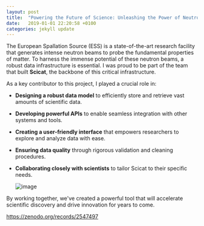 ```yaml
---
layout: post
title:  "Powering the Future of Science: Unleashing the Power of Neutrons"
date:   2019-01-01 22:20:58 +0100
categories: jekyll update
---
```





The European Spallation Source (ESS) is a state-of-the-art research facility that generates intense neutron beams to probe the fundamental properties of matter. To harness the immense potential of these neutron beams, a robust data infrastructure is essential. I was proud to be part of the team that built **Scicat**, the backbone of this critical infrastructure.

As a key contributor to this project, I played a crucial role in:

* **Designing a robust data model** to efficiently store and retrieve vast amounts of scientific data.
* **Developing powerful APIs** to enable seamless integration with other systems and tools.
* **Creating a user-friendly interface** that empowers researchers to explore and analyze data with ease.
* **Ensuring data quality** through rigorous validation and cleaning procedures.
* **Collaborating closely with scientists** to tailor Scicat to their specific needs.

  ![image](https://github.com/user-attachments/assets/023bebac-428e-43f5-86f7-3ecdb8c4347f)


By working together, we've created a powerful tool that will accelerate scientific discovery and drive innovation for years to come. 

https://zenodo.org/records/2547497


